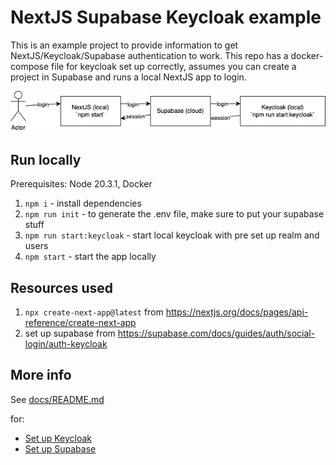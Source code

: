 # NextJS Supabase Keycloak example

This is an example project to provide information to get NextJS/Keycloak/Supabase authentication to work. This repo has a docker-compose file for keycloak set up correctly, assumes you can create a project in Supabase and runs a local NextJS app to login. 

![Architecture](./docs/architecture.png)

## Run locally

Prerequisites: Node 20.3.1, Docker

1. `npm i` - install dependencies
2. `npm run init` - to generate the .env file, make sure to put your supabase stuff
3. `npm run start:keycloak` - start local keycloak with pre set up realm and users
4. `npm start` - start the app locally

## Resources used

1. `npx create-next-app@latest` from https://nextjs.org/docs/pages/api-reference/create-next-app
2. set up supabase from https://supabase.com/docs/guides/auth/social-login/auth-keycloak

## More info

See [docs/README.md](./docs/README.md)

for:

- [Set up Keycloak](./docs/README.md#set-up-keycloak)
- [Set up Supabase](./docs/README.md#set-up-supabase)
